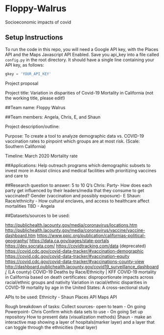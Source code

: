 # Floppy-Walrus
Socioeconomic impacts of covid 


## Setup Instructions
To run the code in this repo, you will need a Google API key, with the Places API and the Maps Javascript API Enabled.
Save you api_key into a file called `config.py` in the root directory. It should have a single line containing your API key, as follows:
```python
gkey = 'YOUR_API_KEY'
```
Project proposal

Project title: 
Variation in disparities of Covid-19 Mortality in California (not the working title, please edit!) 

##Team name: 
Floppy Walrus

##Team members:
Angela, Chris, E, and Shaun

Project description/outline:
	
Purpose: 
To create a tool to analyze demographic data vs. COVID-19 vaccination rates to pinpoint which groups are at most risk. (Scale: Southern California)

Timeline: March 2020
Mortality rate 

##Applications:
Help outreach programs which demographic subsets to invest more in 
Assist clinics and medical facilities with prioritizing vaccines and care to 
 
##Research question to answer:
5 to 10 Q’s
Chris: Party- How does each party get influenced by their leaders/media that they consume to get vaccinated?
Gender (vaccination and possibly exposure)- E
Shaun: Race/ethnicity - How cultural enclaves, and access to healthcare affect mortalities
TBD - Angela



##Datasets/sources to be used:

http://publichealth.lacounty.gov/media/coronavirus/locations.htm
http://publichealth.lacounty.gov/media/coronavirus/vaccine/vaccine-dashboard.htm
https://www.ppic.org/publication/californias-political-geography/
https://data.ca.gov/pages/state-portals
https://dev.socrata.com/
https://covidtracking.com/data (deprecated)
https://covid.cdc.gov/covid-data-tracker/#vaccination-demographic
https://covid.cdc.gov/covid-data-tracker/#vaccination-equity
https://covid.cdc.gov/covid-data-tracker/#vaccinations-county-view
http://dashboard.publichealth.lacounty.gov/covid19_surveillance_dashboard/ (LA county) 
COVID-19 Deaths by Race/Ethnicity | KFF
COVID-19 mortality in California based on death certificates: disproportionate impacts across racial/ethnic groups and nativity
Variation in racial/ethnic disparities in COVID-19 mortality by age in the United States: A cross-sectional study



APIs to be used:
	Ethnicity - Shaun
Places API
Maps API



Rough breakdown of tasks: 
Collect sources- open to team - On going 
Powerpoint- Chris 
Confirm which data sets to use - On going
Set up repository
How to present data (visualization methods)
Shaun - make an interactive map showing a layer of hospitals(marker layer) and a layer that can toggle through the ethnicities (heat layer)
